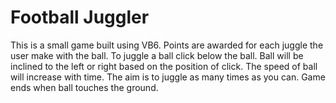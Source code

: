 # Football Juggler

This is a small game built using VB6. 
Points are awarded for each juggle the user make with the ball.
To juggle a ball click below the ball.
Ball will be inclined to the left or right based on the position of click.
The speed of ball will increase with time.
The aim is to juggle as many times as you can.
Game ends when ball touches the ground.
